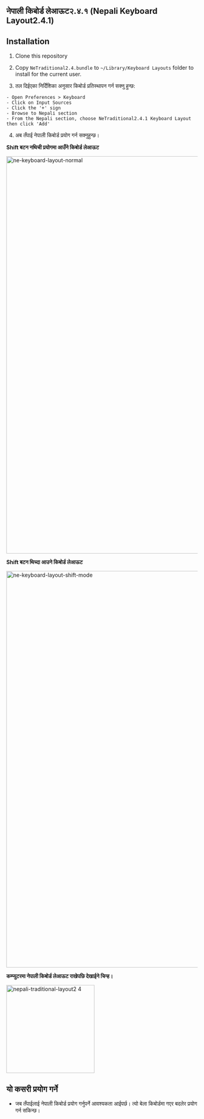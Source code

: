 ## नेपाली किबोर्ड लेआऊट२.४.१ (Nepali Keyboard Layout2.4.1)

## Installation
1) Clone this repository

2) Copy `NeTraditional2.4.bundle` to `~/Library/Keyboard Layouts` folder to install for the current user.

3) तल दिईएका निर्देिशिका अनुसार किबोर्ड प्रतिस्थापन गर्न सक्नु हुन्छ:

```
- Open Preferences > Keyboard
- Click on Input Sources
- Click the '+' sign
- Browse to Nepali section
- From the Nepali section, choose NeTraditional2.4.1 Keyboard Layout then click 'Add'
```

4) अब तँपाई नेपाली किबोर्ड प्रयोग गर्न सक्नुहुन्छ।

**Shift बटन नथिची प्रयोगमा आउँने किबोर्ड लेआऊट**

<img width="1047" alt="ne-keyboard-layout-normal" src="https://user-images.githubusercontent.com/760855/50471232-466a2400-09e6-11e9-9fed-d62891b4e70d.png">

**Shift बटन थिच्दा आउने किबोर्ड लेआऊट**

<img width="1045" alt="ne-keyboard-layout-shift-mode" src="https://user-images.githubusercontent.com/760855/50472258-96e38080-09ea-11e9-9e19-abdfb08efa5a.png">

**कम्प्युटरमा नेपाली किबोर्ड लेआऊट राखेपछि देखाईने चिन्ह।**

<img width="232" alt="nepali-traditional-layout2 4" src="https://user-images.githubusercontent.com/760855/50471234-4702ba80-09e6-11e9-8354-efcba11222c1.png">

## यो कसरी प्रयोग गर्ने
- जब तँपाईलाई नेपाली किबोर्ड प्रयोग गर्नुपर्ने आवश्यकता आईपर्छ। त्यो बेला किबोर्डमा गएर बदलेर प्रयोग गर्न सकिन्छ।

